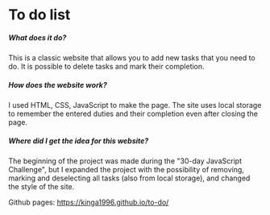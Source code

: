 # To do list

##### What does it do?
This is a classic website that allows you to add new tasks that you need to do. It is possible to delete tasks and mark their completion.

##### How does the website work?
I used HTML, CSS, JavaScript to make the page. The site uses local storage to remember the entered duties and their completion even after closing the page.

##### Where did I get the idea for this website?
The beginning of the project was made during the "30-day JavaScript Challenge", but I expanded the project with the possibility of removing, marking and deselecting all tasks (also from local storage), and changed the style of the site.

Github pages: https://kinga1996.github.io/to-do/

